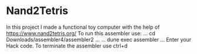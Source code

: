# Nand2Tetris
In this project I made a functional toy computer with the help of https://www.nand2tetris.org/ 
To run this assembler use:
...
 cd Downloads/assembler4/assembler2 
...
...
dune exec assembler
...
Enter your Hack code.
To terminate the assembler use ctrl+d 

